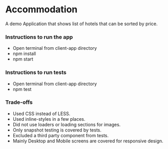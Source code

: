 # Accommodation

A demo Application that shows list of hotels that can be sorted by price.

### Instructions to run the app
- Open terminal from client-app directory
- npm install
- npm start

### Instructions to run tests
- Open terminal from client-app directory
- npm test

### Trade-offs
- Used CSS instead of LESS.
- Used inline-styles in a few places.
- Did not use loaders or loading sections for images.
- Only snapshot testing is covered by tests.
- Excluded a third party component from tests.
- Mainly Desktop and Mobile screens are covered for responsive design.
